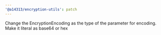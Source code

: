 ```yaml
---
'@a14313/encryption-utils': patch
---
```


Change the EncryptionEncoding as the type of the parameter for encoding. Make it literal as base64 or hex
